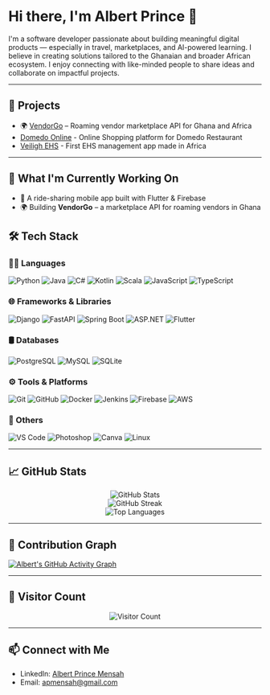 # Hi there, I'm Albert Prince 👋

I'm a software developer passionate about building meaningful digital products — especially in travel, marketplaces, and AI-powered learning. I believe in creating solutions tailored to the Ghanaian and broader African ecosystem. I enjoy connecting with like-minded people to share ideas and collaborate on impactful projects.


---

## 🚀 Projects
- 🌍 [VendorGo](https://github.com/AlbertPrince/VendorGo) – Roaming vendor marketplace API for Ghana and Africa
- [Domedo Online](https://domedo.online/orders) - Online Shopping platform for Domedo Restaurant
- [Veiligh EHS](https://apps.apple.com/dk/app/veiligh-ehs/id6473560844) - First EHS management app made in Africa 

---

## 🔭 What I'm Currently Working On
- 🚕 A ride-sharing mobile app built with Flutter & Firebase
- 🌍 Building **VendorGo** – a marketplace API for roaming vendors in Ghana


## 🛠 Tech Stack

### 👨‍💻 Languages  
![Python](https://img.shields.io/badge/-Python-333?style=flat&logo=python)
![Java](https://img.shields.io/badge/-Java-333?style=flat&logo=java)
![C#](https://img.shields.io/badge/-CSharp-333?style=flat&logo=csharp)
![Kotlin](https://img.shields.io/badge/-Kotlin-333?style=flat&logo=kotlin)
![Scala](https://img.shields.io/badge/-Scala-333?style=flat&logo=scala)
![JavaScript](https://img.shields.io/badge/-JavaScript-333?style=flat&logo=javascript)
![TypeScript](https://img.shields.io/badge/-TypeScript-333?style=flat&logo=typescript)

### 🌐 Frameworks & Libraries  
![Django](https://img.shields.io/badge/-Django-333?style=flat&logo=django)
![FastAPI](https://img.shields.io/badge/-FastAPI-333?style=flat&logo=fastapi)
![Spring Boot](https://img.shields.io/badge/-SpringBoot-333?style=flat&logo=springboot)
![ASP.NET](https://img.shields.io/badge/-ASP.NET-333?style=flat&logo=dotnet)
![Flutter](https://img.shields.io/badge/-Flutter-333?style=flat&logo=flutter)

### 🛢 Databases  
![PostgreSQL](https://img.shields.io/badge/-PostgreSQL-333?style=flat&logo=postgresql)
![MySQL](https://img.shields.io/badge/-MySQL-333?style=flat&logo=mysql)
![SQLite](https://img.shields.io/badge/-SQLite-333?style=flat&logo=sqlite)

### ⚙️ Tools & Platforms  
![Git](https://img.shields.io/badge/-Git-333?style=flat&logo=git)
![GitHub](https://img.shields.io/badge/-GitHub-333?style=flat&logo=github)
![Docker](https://img.shields.io/badge/-Docker-333?style=flat&logo=docker)
![Jenkins](https://img.shields.io/badge/-Jenkins-333?style=flat&logo=jenkins)
![Firebase](https://img.shields.io/badge/-Firebase-333?style=flat&logo=firebase)
![AWS](https://img.shields.io/badge/-AWS-333?style=flat&logo=amazonaws)

### 🎨 Others  
![VS Code](https://img.shields.io/badge/-VSCode-333?style=flat&logo=visualstudiocode)
![Photoshop](https://img.shields.io/badge/-Photoshop-333?style=flat&logo=adobephotoshop)
![Canva](https://img.shields.io/badge/-Canva-333?style=flat&logo=canva)
![Linux](https://img.shields.io/badge/-Linux-333?style=flat&logo=linux)

---

## 📈 GitHub Stats

<p align="center">
  <img src="https://github-readme-stats.vercel.app/api?username=AlbertPrince&show_icons=true&theme=radical" alt="GitHub Stats" />
  <br/>
  <img src="https://github-readme-streak-stats.herokuapp.com/?user=AlbertPrince&theme=radical" alt="GitHub Streak" />
  <br/>
  <img src="https://github-readme-stats.vercel.app/api/top-langs/?username=AlbertPrince&layout=compact&theme=radical" alt="Top Languages" />
</p>

---

## 🧭 Contribution Graph

[![Albert's GitHub Activity Graph](https://github-readme-activity-graph.vercel.app/graph?username=AlbertPrince&theme=dracula)](https://github.com/ashutosh00710/github-readme-activity-graph)

---

## 👀 Visitor Count

<p align="center">
  <img src="https://komarev.com/ghpvc/?username=AlbertPrince&style=flat-square&color=blue" alt="Visitor Count" />
</p>

---

## 📫 Connect with Me

- LinkedIn: [Albert Prince Mensah](https://www.linkedin.com/in/albert-prince-mensah/)
- Email: [apmensah@gmail.com](mailto:apmensah@gmail.com)
